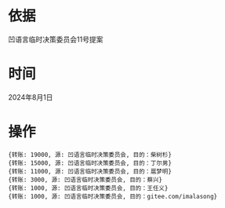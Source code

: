 # 依据
凹语言临时决策委员会11号提案

# 时间
2024年8月1日

# 操作

```
{转账: 19000, 源: 凹语言临时决策委员会, 目的：柴树杉}
{转账: 15000, 源: 凹语言临时决策委员会, 目的：丁尔男}
{转账: 11000, 源: 凹语言临时决策委员会, 目的：扈梦明}
{转账: 3000, 源: 凹语言临时决策委员会, 目的：蔡兴}
{转账: 1000, 源: 凹语言临时决策委员会, 目的：王任义}
{转账: 1000, 源: 凹语言临时决策委员会, 目的：gitee.com/imalasong}
```

